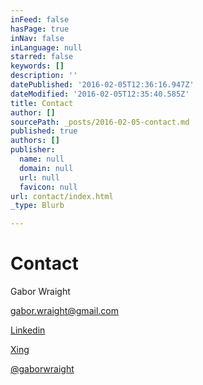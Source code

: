 ```yaml
---
inFeed: false
hasPage: true
inNav: false
inLanguage: null
starred: false
keywords: []
description: ''
datePublished: '2016-02-05T12:36:16.947Z'
dateModified: '2016-02-05T12:35:40.585Z'
title: Contact
author: []
sourcePath: _posts/2016-02-05-contact.md
published: true
authors: []
publisher:
  name: null
  domain: null
  url: null
  favicon: null
url: contact/index.html
_type: Blurb

---
```

# Contact

Gabor Wraight

[gabor.wraight@gmail.com][0]

[Linkedin][1]

[Xing][2]

[@gaborwraight][3]

[0]: gabor.wraight@gmail.com
[1]: http://de.linkedin.com/in/gaborwraight
[2]: https://www.xing.com/profile/Gabor_Wraight
[3]: https://twitter.com/gaborwraight